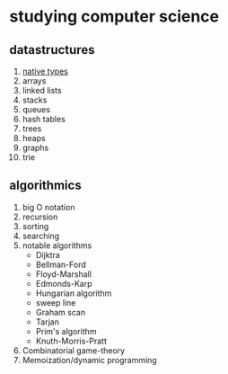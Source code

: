 # studying computer science

## datastructures

1. [native types](native_types.md)
2. arrays
3. linked lists
4. stacks
5. queues
6. hash tables
7. trees
8. heaps
9. graphs
10. trie

## algorithmics

1. big O notation
2. recursion
3. sorting
4. searching
5. notable algorithms
    - Dijktra
    - Bellman-Ford
    - Floyd-Marshall
    - Edmonds-Karp
    - Hungarian algorithm
    - sweep line
    - Graham scan
    - Tarjan
    - Prim's algorithm
    - Knuth-Morris-Pratt
6. Combinatorial game-theory
7. Memoization/dynamic programming
